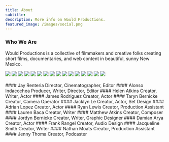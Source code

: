 ```yaml
---
title: About
subtitle:
description: More info on Would Productions.
featured_image: /images/social.png
---
```


### Who We Are

Would Productions is a collective of filmmakers and creative folks creating short films, documentaries, and web content in beautiful, sunny New Mexico.

<div class="gallery" data-columns="3">
	<img src="/images/about/jay.jpg">
	<img src="/images/about/jacklyn.jpg">
	<img src="/images/about/james.jpg">
	<img src="/images/about/lauren.jpg">
	<img src="/images/about/alonso.jpg">
	<img src="/images/about/ryan.jpg">
	<img src="/images/about/helen.jpg">
	<img src="/images/about/taryn.jpg">
	<img src="/images/about/adrian.jpg">
	<img src="/images/about/mattkins.jpg">
	<img src="/images/about/jordyn.jpg">
	<img src="/images/about/nater.jpg">
	<img src="/images/about/jenny.jpg">
	<img src="/images/about/damian.jpg">
	<img src="/images/about/jacqueline.jpg">
	<img src="/images/about/frank.jpg">
</div>

<br>
<div class="two-col" markdown="1">
#### Jay Renteria
Director, Cinematographer, Editor
#### Alonso Indacochea
Producer, Writer, Director, Editor
#### Helen Atkins
Creator, Writer, Actor
#### James Rodriguez
Creator, Actor
#### Taryn Bernicke
Creator, Camera Operator
#### Jacklyn Le
Creator, Actor, Set Design
#### Adrian Lopez
Creator, Actor
#### Ryan Lewis
Creator, Production Assistant
#### Lauren Baca
Creator, Writer
#### Matthew Atkins
Creator, Composer
#### Jordyn Bernicke
Creator, Writer, Graphic Designer
#### Damian Arya
Creator, Actor
#### Frank Rangel
Creator, Audio Design
#### Jacqueline Smith
Creator, Writer
#### Nathan Moats
Creator, Production Assistant
#### Jenny Thoma
Creator, Podcaster
<br>
<br>
</div>